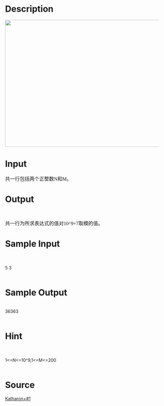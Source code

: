 
# Description

<div class="content"><p><img height="416" width="792" alt="" src="/source/bzoj/3157/img/aHR0cHM6Ly9seWRzeS5jb20vSnVkZ2VPbmxpbmUvdXBsb2FkLzIwMTMwNS8xKDIpLmpwZw==.jpg"/></p></div>

# Input

<div class="content"><p class="MsoNormal" style="margin: 0cm 0cm 10pt; layout-grid-mode: both; mso-margin-top-alt: auto; mso-margin-bottom-alt: auto; mso-layout-grid-align: auto"><span style="font-size: 12pt; font-family: 宋体; mso-ascii-font-family: &#39;Times New Roman&#39;">共一行包括两个正整数</span><span lang="EN-US" style="font-size: 12pt; font-family: &#34;Times New Roman&#34;; mso-fareast-font-family: 宋体; mso-no-proof: yes">N</span><span style="font-size: 12pt; font-family: 宋体; mso-ascii-font-family: &#39;Times New Roman&#39;">和</span><span lang="EN-US" style="font-size: 12pt; font-family: &#34;Times New Roman&#34;; mso-fareast-font-family: 宋体; mso-no-proof: yes">M</span><span style="font-size: 12pt; font-family: 宋体; mso-ascii-font-family: &#39;Times New Roman&#39;">。</span><span lang="EN-US" style="font-size: 12pt; font-family: &#34;Times New Roman&#34;; mso-fareast-font-family: 宋体"><o:p></o:p></span></p>
<p></p></div>

# Output

<div class="content"><p class="MsoNormal" style="margin: 0cm 0cm 10pt; layout-grid-mode: both; mso-margin-top-alt: auto; mso-margin-bottom-alt: auto; mso-layout-grid-align: auto; mso-outline-level: 4"><b><span lang="EN-US" style="font-size: 12pt; font-family: &#39;Times New Roman&#39;; mso-fareast-font-family: 宋体"><o:p></o:p></span></b> </p>
<p class="MsoNormal" style="margin: 0cm 0cm 10pt; layout-grid-mode: both; mso-margin-top-alt: auto; mso-margin-bottom-alt: auto; mso-layout-grid-align: auto"><span style="font-size: 12pt; font-family: 宋体; mso-ascii-font-family: &#39;Times New Roman&#39;">共一行为所求表达式的值对</span><span lang="EN-US" style="font-size: 12pt; font-family: &#39;Times New Roman&#39;; mso-fareast-font-family: 宋体; mso-no-proof: yes">10^9+7</span><span style="font-size: 12pt; font-family: 宋体; mso-ascii-font-family: &#39;Times New Roman&#39;">取模的值。</span><span lang="EN-US" style="font-size: 12pt; font-family: &#39;Times New Roman&#39;; mso-fareast-font-family: 宋体"><o:p></o:p></span></p>
<p class="MsoNormal" style="margin: 0cm 0cm 10pt; layout-grid-mode: both; mso-margin-top-alt: auto; mso-margin-bottom-alt: auto; mso-layout-grid-align: auto; mso-outline-level: 4"><b><span lang="EN-US" style="font-size: 12pt; font-family: &#39;Times New Roman&#39;; mso-fareast-font-family: 宋体"><o:p></o:p></span></b></p></div>

# Sample Input

<div class="content"><span class="sampledata"><br/>
<br/>
5 3<br/>
<br/>
</span></div>

# Sample Output

<div class="content"><span class="sampledata"><br/>
36363<br/>
<br/>
</span></div>

# Hint

<div class="content"><p></p><p><br/><br/>
1&lt;=N&lt;=10^9,1&lt;=M&lt;=200<br/><br/>
</p><p></p></div>

# Source

<div class="content"><p><a href="problemset.php?search=Katharon+#1">Katharon+#1</a></p></div>

